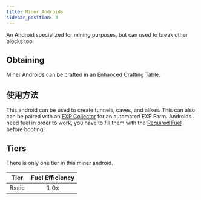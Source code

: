 ```yaml
---
title: Miner Androids
sidebar_position: 3
---
```


An Android specialized for mining purposes, but can used to break other blocks too.

## Obtaining

Miner Androids can be crafted in an [Enhanced Crafting Table](Enhanced-Crafting-Table).

## 使用方法

This android can be used to create tunnels, caves, and alikes. This can also can be paired with an [EXP Collector](EXP-Collector) for an automated EXP Farm. Androids need fuel in order to work, you have to fill them with the [Required Fuel](Normal-Androids#power-source) before booting!

## Tiers

There is only one tier in this miner android.

| Tier  | Fuel Efficiency |
| ----- |:---------------:|
| Basic |      1.0x       |
